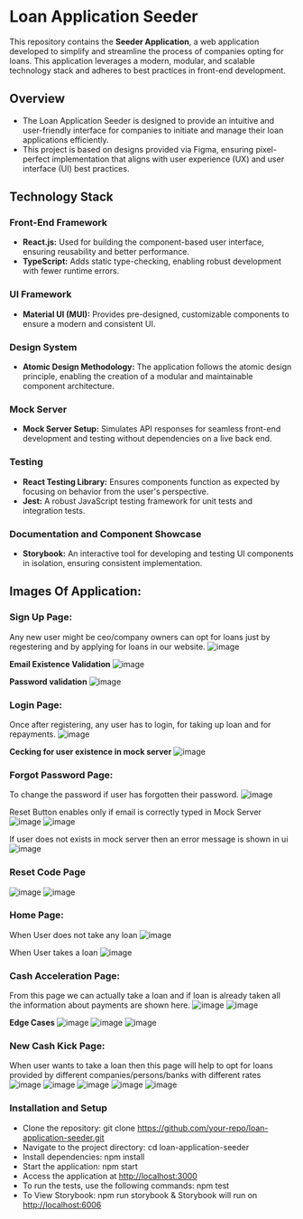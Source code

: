# Loan Application Seeder
This repository contains the **Seeder Application**, a web application developed to simplify and streamline the process of companies opting for loans. This application leverages a modern, modular, and scalable technology stack and adheres to best practices in front-end development.

## Overview
- The Loan Application Seeder is designed to provide an intuitive and user-friendly interface for companies to initiate and manage their loan applications efficiently.
- This project is based on designs provided via Figma, ensuring pixel-perfect implementation that aligns with user experience (UX) and user interface (UI) best practices.

## Technology Stack
### Front-End Framework
- **React.js:** Used for building the component-based user interface, ensuring reusability and better performance.
- **TypeScript:** Adds static type-checking, enabling robust development with fewer runtime errors.
### UI Framework
- **Material UI (MUI):** Provides pre-designed, customizable components to ensure a modern and consistent UI.
### Design System
- **Atomic Design Methodology:** The application follows the atomic design principle, enabling the creation of a modular and maintainable component architecture.
### Mock Server
- **Mock Server Setup:** Simulates API responses for seamless front-end development and testing without dependencies on a live back end.
### Testing
- **React Testing Library:** Ensures components function as expected by focusing on behavior from the user's perspective.
- **Jest:** A robust JavaScript testing framework for unit tests and integration tests.
### Documentation and Component Showcase
- **Storybook:** An interactive tool for developing and testing UI components in isolation, ensuring consistent implementation.

## Images Of Application:
### Sign Up Page:
Any new user might be ceo/company owners can opt for loans just by regestering and by applying for loans in our website.
![image](https://github.com/user-attachments/assets/e756e325-348b-41ef-8e1f-0cf1a7ef3a50)

**Email Existence Validation**
![image](https://github.com/user-attachments/assets/26fb7b64-bca4-4644-aa75-bd7945c00f1e)

**Password validation**
![image](https://github.com/user-attachments/assets/2e9980d9-353a-4fe9-a21c-110c0a606c3c)

### Login Page:
Once after registering, any user has to login, for taking up loan and for repayments.
![image](https://github.com/user-attachments/assets/66d92d04-fd64-4b2d-86fc-fc5fd6ed4bd3)

**Cecking for user existence in mock server**
![image](https://github.com/user-attachments/assets/65f1accc-8530-4dae-ad32-82f57a5670bb)

### Forgot Password Page:
To change the password if user has forgotten their password.
![image](https://github.com/user-attachments/assets/6cf6677e-c055-4656-aba1-f9361256e098)

Reset Button enables only if email is correctly typed in Mock Server
![image](https://github.com/user-attachments/assets/e7f6693d-c948-4c5f-8cf3-c218943d858d)
![image](https://github.com/user-attachments/assets/5ff6e413-a738-4de4-a370-444a4f1111d2)

If user does not exists in mock server then an error message is shown in ui
![image](https://github.com/user-attachments/assets/a4c39acd-8a04-4dfe-af5a-f78a845d79eb)

### Reset Code Page
![image](https://github.com/user-attachments/assets/7379c43d-bd87-48bf-8bac-75edf8c7f30a)
![image](https://github.com/user-attachments/assets/e218f00b-b5ff-45c0-a87e-2e78141eaa97)

### Home Page:
When User does not take any loan
![image](https://github.com/user-attachments/assets/6ad7594e-4412-48f9-a0cd-dcadbaa2b6c4)

When User takes a loan
![image](https://github.com/user-attachments/assets/ad2e9217-2e0b-4594-a8ea-a38e102e4104)

### Cash Acceleration Page:
From this page we can actually take a loan and if loan is already taken all the information about payments are shown here.
![image](https://github.com/user-attachments/assets/9f54e455-f688-4fe8-949f-3ba610033eb4)
![image](https://github.com/user-attachments/assets/f198726c-1c09-4b21-98f0-3cf76a0ebe78)

**Edge Cases**
![image](https://github.com/user-attachments/assets/7bfd12c1-52d4-49fc-9c11-b8176c61f423)
![image](https://github.com/user-attachments/assets/7473dede-87e0-4cf9-8ce7-b10cb25ddb4c)
![image](https://github.com/user-attachments/assets/349013f2-e774-42b1-bf60-cb2d12faa655)


### New Cash Kick Page:
When user wants to take a loan then this page will help to opt for loans provided by different companies/persons/banks with different rates
![image](https://github.com/user-attachments/assets/a294aad4-4260-43f0-9c48-17aefee7e79a)
![image](https://github.com/user-attachments/assets/a7bc1cab-2a1a-4f1c-a630-d16eed40e0a9)
![image](https://github.com/user-attachments/assets/826e4722-6d79-4fe9-a895-199929d21d0d)
![image](https://github.com/user-attachments/assets/aeae9172-69e8-4214-a284-f765865e55a8)
![image](https://github.com/user-attachments/assets/356587a4-b9e5-449b-be6a-2834b34bbab7)

### Installation and Setup
- Clone the repository: git clone https://github.com/your-repo/loan-application-seeder.git
- Navigate to the project directory: cd loan-application-seeder
- Install dependencies: npm install
- Start the application: npm start
- Access the application at <a href="http://localhost:3000" target="_blank">http://localhost:3000</a>
- To run the tests, use the following commands: npm test
- To View Storybook: npm run storybook & Storybook will run on <a href="http://localhost:6006" target="_blank">http://localhost:6006</a>
